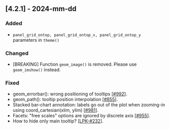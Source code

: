 ## [4.2.1] - 2024-mm-dd

### Added
- `panel_grid_ontop, panel_grid_ontop_x, panel_grid_ontop_y` parameters in `theme()`

### Changed

- [BREAKING] Function `geom_image()` is removed. Please use `geom_imshow()` instead.  
         

### Fixed

- geom_errorbar(): wrong positioning of tooltips [[#992](https://github.com/JetBrains/lets-plot/issues/992)].
- geom_path(): tooltip position interpolation [[#855](https://github.com/JetBrains/lets-plot/issues/855)].
- Stacked bar-chart annotation: labels go out of the plot when zooming-in using coord_cartesian(xlim, ylim) [[#981](https://github.com/JetBrains/lets-plot/issues/981)].
- Facets: "free scales" options are ignored by discrete axis [[#955](https://github.com/JetBrains/lets-plot/issues/955)].
- How to hide only main tooltip? [[LPK-#232](https://github.com/JetBrains/lets-plot-kotlin/issues/232)].